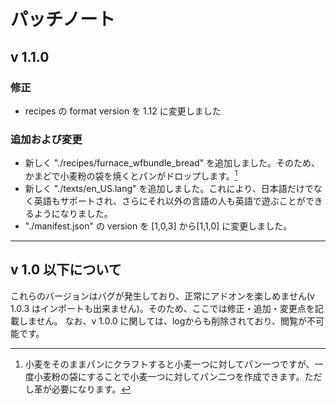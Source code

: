 # パッチノート

## v 1.1.0

### 修正

- recipes の format version を 1.12 に変更しました

### 追加および変更

- 新しく "./recipes/furnace_wfbundle_bread" を追加しました。そのため、かまどで小麦粉の袋を焼くとパンがドロップします。[^1]
- 新しく "./texts/en_US.lang" を追加しました。これにより、日本語だけでなく英語もサポートされ、さらにそれ以外の言語の人も英語で遊ぶことができるようになりました。
- "./manifest.json" の version を [1,0,3] から[1,1,0] に変更しました。

[^1]:小麦をそのままパンにクラフトすると小麦一つに対してパン一つですが、一度小麦粉の袋にすることで小麦一つに対してパン二つを作成できます。ただし革が必要になります。

___

## v 1.0 以下について

これらのバージョンはバグが発生しており、正常にアドオンを楽しめません(v 1.0.3 はインポートも出来ません)。そのため、ここでは修正・追加・変更点を記載しません。
なお、v 1.0.0 に関しては、logからも削除されており、閲覧が不可能です。
